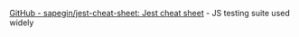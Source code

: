 [GitHub - sapegin/jest-cheat-sheet: Jest cheat sheet](https://github.com/sapegin/jest-cheat-sheet) - JS testing suite used widely